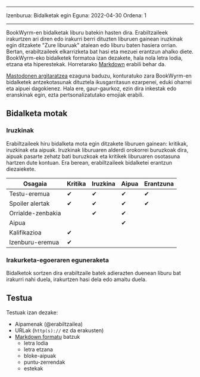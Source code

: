 - - -
Izenburua: Bidalketak egin Eguna: 2022-04-30 Ordena: 1
- - -

BookWyrm-en bidalketak liburu batekin hasten dira. Erabiltzaileek irakurtzen ari diren edo irakurri berri dituzten liburuen gainean iruzkinak egin ditzakete "Zure liburuak" atalean edo liburu baten hasiera orrian. Bertan, erabiltzaileek elkarrizketa bat hasi eta mezuei erantzun ahalko diete. BookWyrm-eko bidalketek formatoa izan dezakete, hala nola letra lodia, etzana eta hiperestekak. Horretarako [Markdown](https://www.markdownguide.org/cheat-sheet/) erabili behar da.

[Mastodonen argitaratzea](https://docs.joinmastodon.org/user/posting/) ezaguna baduzu, konturatuko zara BookWyrm-en bidalketek antzekotasunak dituztela ikusgarritasun ezarpenei, eduki oharrei eta aipuei dagokienez. Hala ere, gaur-gaurkoz, ezin dira inkestak edo eranskinak egin, ezta pertsonalizatutako emojiak erabili.

## Bidalketa motak

### Iruzkinak

Erabiltzaileek hiru bidalketa mota egin ditzakete liburuen gainean: kritikak, iruzkinak eta aipuak. Iruzkinak liburuaren alderdi orokorrei buruzkoak dira, aipuak pasarte zehatz bati buruzkoak eta kritikek liburuaren osotasuna hartzen dute kontuan. Era berean, erabiltzaileek bidalketei erantzun diezaiekete.

| Osagaia           | Kritika | Iruzkina | Aipua | Erantzuna |
| ----------------- | ------- | -------- | ----- | --------- |
| Testu-eremua      | ✔       | ✔        | ✔     | ✔         |
| Spoiler alertak   | ✔       | ✔        | ✔     | ✔         |
| Orrialde-zenbakia |         | ✔        | ✔     |           |
| Aipua             |         |          | ✔     |           |
| Kalifikazioa      | ✔       |          |       |           |
| Izenburu-eremua   | ✔       |          |       |           |


### Irakurketa-egoeraren eguneraketa

Bidalketok sortzen dira erabiltzaile batek adierazten duenean liburu bat irakurri nahi duela, irakurtzen hasi dela edo amaitu duela.

## Testua
Testuak izan dezake:

- Aipamenak (@erabiltzailea)
- URLak (`http(s)://` ez da erakusten)
- [Markdown formatu](https://www.markdownguide.org/cheat-sheet/) batzuk
  - letra lodia
  - letra etzana
  - bloke-aipuak
  - puntu-zerrendak
  - estekak

